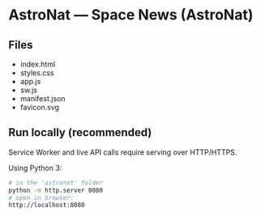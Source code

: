 # AstroNat — Space News (AstroNat)

## Files
- index.html
- styles.css
- app.js
- sw.js
- manifest.json
- favicon.svg

## Run locally (recommended)
Service Worker and live API calls require serving over HTTP/HTTPS.

Using Python 3:
```bash
# in the 'astronat' folder
python -m http.server 8080
# open in browser:
http://localhost:8080

